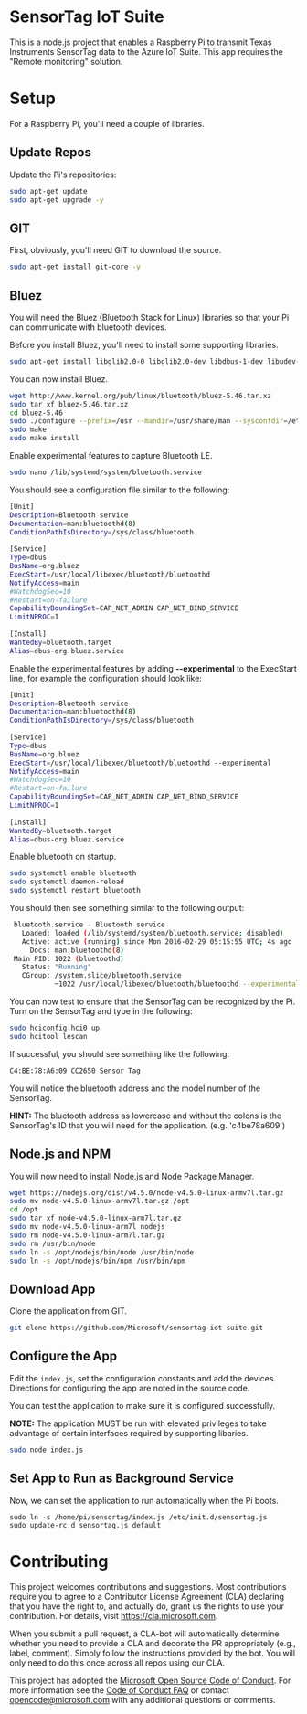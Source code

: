 # SensorTag IoT Suite
This is a node.js project that enables a Raspberry Pi to transmit Texas Instruments SensorTag data to the Azure IoT Suite.  This app requires the "Remote monitoring" solution.

# Setup
For a Raspberry Pi, you'll need a couple of libraries.

## Update Repos
Update the Pi's repositories:
```bash
sudo apt-get update
sudo apt-get upgrade -y
```

## GIT
First, obviously, you'll need GIT to download the source.
```bash
sudo apt-get install git-core -y
```

## Bluez
You will need the Bluez (Bluetooth Stack for Linux) libraries so that your Pi can communicate with bluetooth devices.

Before you install Bluez, you'll need to install some supporting libraries.
```bash
sudo apt-get install libglib2.0-0 libglib2.0-dev libdbus-1-dev libudev-dev libical-dev libreadline-dev libusb-1.0-0-dev
```

You can now install Bluez.
```bash
wget http://www.kernel.org/pub/linux/bluetooth/bluez-5.46.tar.xz
sudo tar xf bluez-5.46.tar.xz
cd bluez-5.46
sudo ./configure --prefix=/usr --mandir=/usr/share/man --sysconfdir=/etc --localstatedir=/var --with-systemdsystemunitdir --with-systemduserunitdir --enable-library
sudo make
sudo make install
```

Enable experimental features to capture Bluetooth LE.
```bash
sudo nano /lib/systemd/system/bluetooth.service
```

You should see a configuration file similar to the following:
```bash
[Unit]
Description=Bluetooth service
Documentation=man:bluetoothd(8)
ConditionPathIsDirectory=/sys/class/bluetooth
 
[Service]
Type=dbus
BusName=org.bluez
ExecStart=/usr/local/libexec/bluetooth/bluetoothd               
NotifyAccess=main
#WatchdogSec=10
#Restart=on-failure
CapabilityBoundingSet=CAP_NET_ADMIN CAP_NET_BIND_SERVICE
LimitNPROC=1
 
[Install]
WantedBy=bluetooth.target
Alias=dbus-org.bluez.service
```

Enable the experimental features by adding **--experimental** to the ExecStart line, for example the configuration should look like:
```bash
[Unit]
Description=Bluetooth service
Documentation=man:bluetoothd(8)
ConditionPathIsDirectory=/sys/class/bluetooth
 
[Service]
Type=dbus
BusName=org.bluez
ExecStart=/usr/local/libexec/bluetooth/bluetoothd --experimental               
NotifyAccess=main
#WatchdogSec=10
#Restart=on-failure
CapabilityBoundingSet=CAP_NET_ADMIN CAP_NET_BIND_SERVICE
LimitNPROC=1
 
[Install]
WantedBy=bluetooth.target
Alias=dbus-org.bluez.service
```

Enable bluetooth on startup.
```bash
sudo systemctl enable bluetooth
sudo systemctl daemon-reload
sudo systemctl restart bluetooth
```

You should then see something similar to the following output:
```bash
 bluetooth.service - Bluetooth service
   Loaded: loaded (/lib/systemd/system/bluetooth.service; disabled)
   Active: active (running) since Mon 2016-02-29 05:15:55 UTC; 4s ago
     Docs: man:bluetoothd(8)
 Main PID: 1022 (bluetoothd)
   Status: "Running"
   CGroup: /system.slice/bluetooth.service
           ─1022 /usr/local/libexec/bluetooth/bluetoothd --experimental
```

You can now test to ensure that the SensorTag can be recognized by the Pi. Turn on the SensorTag and type in the following:
```bash
sudo hciconfig hci0 up
sudo hcitool lescan
```

If successful, you should see something like the following:
```bash
C4:BE:78:A6:09 CC2650 Sensor Tag
```

You will notice the bluetooth address and the model number of the SensorTag.

**HINT:** The bluetooth address as lowercase and without the colons is the SensorTag's ID that you will need for the application. (e.g. 'c4be78a609')

## Node.js and NPM
You will now need to install Node.js and Node Package Manager.
```bash
wget https://nodejs.org/dist/v4.5.0/node-v4.5.0-linux-armv7l.tar.gz
sudo mv node-v4.5.0-linux-armv7l.tar.gz /opt
cd /opt
sudo tar xf node-v4.5.0-linux-arm7l.tar.gz
sudo mv node-v4.5.0-linux-arm7l nodejs
sudo rm node-v4.5.0-linux-arm7l.tar.gz
sudo rm /usr/bin/node
sudo ln -s /opt/nodejs/bin/node /usr/bin/node
sudo ln -s /opt/nodejs/bin/npm /usr/bin/npm
``` 

## Download App
Clone the application from GIT.
```bash
git clone https://github.com/Microsoft/sensortag-iot-suite.git
```

## Configure the App
Edit the `index.js`, set the configuration constants and add the devices.  Directions for configuring the app are noted in the source code.

You can test the application to make sure it is configured successfully.

**NOTE:** The application MUST be run with elevated privileges to take advantage of certain interfaces required by supporting libaries.
```bash
sudo node index.js
```

## Set App to Run as Background Service
Now, we can set the application to run automatically when the Pi boots.
```
sudo ln -s /home/pi/sensortag/index.js /etc/init.d/sensortag.js
sudo update-rc.d sensortag.js default
```

# Contributing

This project welcomes contributions and suggestions.  Most contributions require you to agree to a 
Contributor License Agreement (CLA) declaring that you have the right to, and actually do, grant us 
the rights to use your contribution. For details, visit https://cla.microsoft.com.

When you submit a pull request, a CLA-bot will automatically determine whether you need to provide a 
CLA and decorate the PR appropriately (e.g., label, comment). Simply follow the instructions 
provided by the bot. You will only need to do this once across all repos using our CLA.

This project has adopted the [Microsoft Open Source Code of 
Conduct](https://opensource.microsoft.com/codeofconduct/). For more information see the [Code of 
Conduct FAQ](https://opensource.microsoft.com/codeofconduct/faq/) or contact 
[opencode@microsoft.com](mailto:opencode@microsoft.com) with any additional questions or comments.
